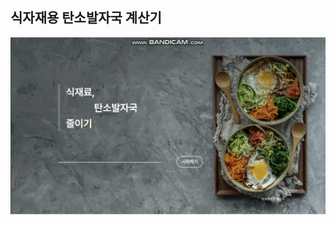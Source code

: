 ## 식자재용 탄소발자국 계산기
![Alt Text](https://raw.githubusercontent.com/carbon-footprint-website/food-carbon-footprint-calculator-fe/master/src/assets/gif/gif-for-readme.gif)
